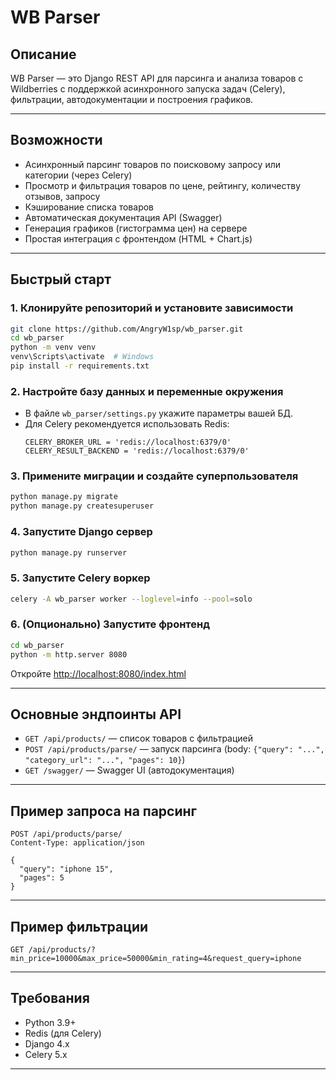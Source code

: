 # WB Parser

## Описание

WB Parser — это Django REST API для парсинга и анализа товаров с Wildberries с поддержкой асинхронного запуска задач (Celery), фильтрации, автодокументации и построения графиков.

---

## Возможности

- Асинхронный парсинг товаров по поисковому запросу или категории (через Celery)
- Просмотр и фильтрация товаров по цене, рейтингу, количеству отзывов, запросу
- Кэширование списка товаров
- Автоматическая документация API (Swagger)
- Генерация графиков (гистограмма цен) на сервере
- Простая интеграция с фронтендом (HTML + Chart.js)

---

## Быстрый старт

### 1. Клонируйте репозиторий и установите зависимости

```sh
git clone https://github.com/AngryW1sp/wb_parser.git
cd wb_parser
python -m venv venv
venv\Scripts\activate  # Windows
pip install -r requirements.txt
```

### 2. Настройте базу данных и переменные окружения

- В файле `wb_parser/settings.py` укажите параметры вашей БД.
- Для Celery рекомендуется использовать Redis:
  ```
  CELERY_BROKER_URL = 'redis://localhost:6379/0'
  CELERY_RESULT_BACKEND = 'redis://localhost:6379/0'
  ```

### 3. Примените миграции и создайте суперпользователя

```sh
python manage.py migrate
python manage.py createsuperuser
```

### 4. Запустите Django сервер

```sh
python manage.py runserver
```

### 5. Запустите Celery воркер

```sh
celery -A wb_parser worker --loglevel=info --pool=solo
```

### 6. (Опционально) Запустите фронтенд

```sh
cd wb_parser
python -m http.server 8080
```
Откройте [http://localhost:8080/index.html](http://localhost:8080/index.html)

---

## Основные эндпоинты API

- `GET /api/products/` — список товаров с фильтрацией
- `POST /api/products/parse/` — запуск парсинга (body: `{"query": "...", "category_url": "...", "pages": 10}`)
- `GET /swagger/` — Swagger UI (автодокументация)

---

## Пример запроса на парсинг

```http
POST /api/products/parse/
Content-Type: application/json

{
  "query": "iphone 15",
  "pages": 5
}
```

---

## Пример фильтрации

```
GET /api/products/?min_price=10000&max_price=50000&min_rating=4&request_query=iphone
```

---

## Требования

- Python 3.9+
- Redis (для Celery)
- Django 4.x
- Celery 5.x

---


